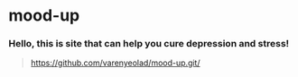 # mood-up
### Hello, this is site that can help you cure depression and stress!
> https://github.com/varenyeolad/mood-up.git/
